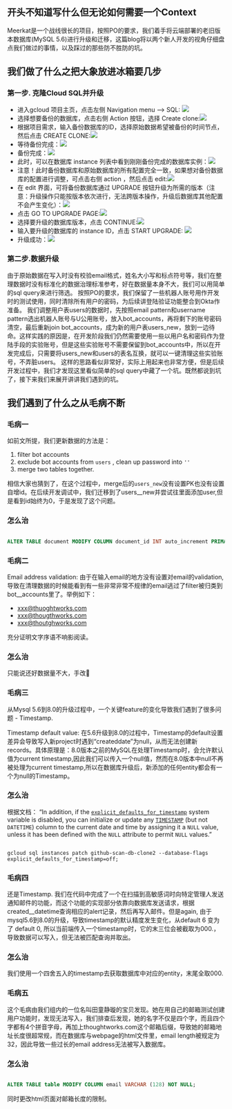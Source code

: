 ## 开头不知道写什么但无论如何需要一个Context

Meerkat是一个战线很长的项目，按照PO的要求，我们着手将云端部署的老旧版本数据库(MySQL 5.6)进行升级和迁移，这篇blog将以两个新人开发的视角仔细盘点我们做过的事情，以及踩过的那些防不胜防的坑。

## 我们做了什么之把大象放进冰箱要几步

### 第一步. 克隆Cloud SQL并升级

 - 进入gcloud 项目主页，点击左侧 Navigation menu --> SQL: ![](../1.png)
- 选择想要备份的数据库，点击右侧 Action 按钮，选择 Create clone:![](../2.png)
- 根据项目需求，输入备份数据库的ID，选择原始数据希望被备份的时间节点，然后点击 CREATE CLONE:![](../3.png)
- 等待备份完成：![](../4.png)
- 备份完成：![](../5.png)
- 此时，可以在数据库 instance 列表中看到刚刚备份完成的数据库实例：![](../6.png)
- 注意！此时备份数据库和原始数据库的所有配置完全一致，如果想对备份数据库的配置进行调整，可点击右侧 action ，然后点击 edit:![](../7.png)
- 在 edit 界面，可将备份数据库通过 UPGRADE 按钮升级为所需的版本（注意：升级操作只能按版本依次进行，无法跨版本操作，升级后数据库其他配置不会产生变化）：![](../8.png)
- 点击 GO TO UPGRADE PAGE:![](../9.png)
- 选择要升级的数据库版本，点击 CONTINUE:![](../10.png)
- 输入要升级的数据库的 instance ID，点击 START UPGRADE: ![](../11.png)
- 升级成功：![](../12.png)


### 第二步.数据升级
由于原始数据在写入时没有校验email格式，姓名大小写和标点符号等，我们在整理数据时没有标准化的数据治理标准参考，好在数据量本身不大，我们可以用简单的sql query来进行筛选。
按照PO的要求，我们保留了一些机器人账号用作开发时的测试使用，同时清除所有用户的密码，为后续讲登陆验证功能整合到Okta作准备。
我们调整用户表users的数据时，先按照email pattern和username pattern选出机器人账号与U公用账号，放入bot_accounts，再将剩下的账号密码清空，最后重新join bot_accounts，成为新的用户表users_new，放到一边待命。这样实践的原因是，在开发阶段我们仍然需要使用一些以用户名和密码作为登陆手段的实验账号，但是这些实验账号不需要保留到bot_accounts中，所以在开发完成后，只需要将users_new和users的表名互换，就可以一键清理这些实验账号，不弄脏users。
这样的思路看似非常好，实际上用起来也非常方便，但是后续开发过程中，我们才发现这里看似简单的sql query中藏了一个坑。既然都说到坑了，接下来我们来展开讲讲我们遇到的坑。



## 我们遇到了什么之从毛病不断

### 毛病一
如前文所提，我们更新数据的方法是：
1. filter bot accounts  
2. exclude bot accounts from `users` , clean up password into `''`  
3. merge two tables together.

相信大家也猜到了，在这个过程中，merge后的`users_new`没有设置PK也没有设置自增id。在后续开发调试中，我们迁移到了users__new并尝试往里面添加user,但是看到id始终为0，于是发现了这个问题。

### 怎么治
```Sql

ALTER TABLE document MODIFY COLUMN document_id INT auto_increment PRIMARY KEY

```

  

### 毛病二
Email address validation: 由于在输入email的地方没有设置对email的validation,导致在清理数据的时候能看到有一些非常非常不规律的email逃过了filter被归类到bot__accounts里了。举例如下：
- xxx@thuoghtworks.com
- xxx@thougthworks.com
- xxx@thoutghworks.com

充分证明文字序语不响影阅读。

### 怎么治
只能说还好数据量不大，手改🥹
  

  
### 毛病三
从Mysql 5.6到8.0的升级过程中，一个关键feature的变化导致我们遇到了很多问题 - Timestamp.

Timestamp default value: 在5.6升级到8.0的过程中，Timestamp的default设置差异会导致写入新project时遇到“createddate”为null，从而无法创建新records。具体原理是：8.0版本之前的MySQL在处理Timestamp时，会允许默认值为current timestamp,因此我们可以传入一个null值，然而在8.0版本中null不再被处理为current timestamp,所以在数据库升级后，新添加的任何entity都会有一个为null的Timestamp。

### 怎么治
根据文档：
“In addition, if the [`explicit_defaults_for_timestamp`](https://dev.mysql.com/doc/refman/5.6/en/server-system-variables.html#sysvar_explicit_defaults_for_timestamp) system variable is disabled, you can initialize or update any [`TIMESTAMP`](https://dev.mysql.com/doc/refman/5.6/en/datetime.html "11.2.2 The DATE, DATETIME, and TIMESTAMP Types") (but not `DATETIME`) column to the current date and time by assigning it a `NULL` value, unless it has been defined with the `NULL` attribute to permit `NULL` values.”
```shell

gcloud sql instances patch github-scan-db-clone2 --database-flags explicit_defaults_for_timestamp=off;

```

  


### 毛病四
还是Timestamp. 我们在代码中完成了一个在扫描到高敏感词时向特定管理人发送通知邮件的功能，而这个功能的实现部分依靠向数据库发送请求，根据created__datetime查询相应的alert记录，然后再写入邮件。但是again, 由于mysql5.6到8.0的升级，导致timestamp的默认精度发生变化，从default 6 变为了 default 0, 所以当前端传入一个timestamp时，它的末三位会被截取为000.，导致数据可以写入，但无法被匹配查询并取出。

### 怎么治
我们使用一个四舍五入的timestamp去获取数据库中对应的entity，末尾全取000.

  

### 毛病五
这个毛病由我们组内的一位名叫田童静璇的宝贝发现。她在用自己的邮箱测试创建用户功能时，发现无法写入，我们排查后发现，她的名字不仅是四个字，而且四个字都有4个拼音字母，再加上thoughtworks.com这个邮箱后缀，导致她的邮箱地址长度很超常规，而在数据库与webpage的html文件里，email length被规定为32，因此导致一些过长的email address无法被写入数据库。

### 怎么治
```sql

ALTER TABLE table MODIFY COLUMN email VARCHAR (128) NOT NULL;

```
同时更改html页面对邮箱长度的限制。
